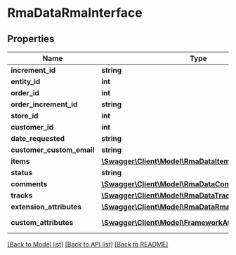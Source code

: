 # RmaDataRmaInterface

## Properties
Name | Type | Description | Notes
------------ | ------------- | ------------- | -------------
**increment_id** | **string** | Entity_id | 
**entity_id** | **int** | Entity_id | 
**order_id** | **int** | Order_id | 
**order_increment_id** | **string** | Order_increment_id | 
**store_id** | **int** | Store_id | 
**customer_id** | **int** | Customer_id | 
**date_requested** | **string** | Date_requested | 
**customer_custom_email** | **string** | Customer_custom_email | 
**items** | [**\Swagger\Client\Model\RmaDataItemInterface[]**](RmaDataItemInterface.md) | Items | 
**status** | **string** | Status | 
**comments** | [**\Swagger\Client\Model\RmaDataCommentInterface[]**](RmaDataCommentInterface.md) | Comments list | 
**tracks** | [**\Swagger\Client\Model\RmaDataTrackInterface[]**](RmaDataTrackInterface.md) | Tracks list | 
**extension_attributes** | [**\Swagger\Client\Model\RmaDataRmaExtensionInterface**](RmaDataRmaExtensionInterface.md) |  | [optional] 
**custom_attributes** | [**\Swagger\Client\Model\FrameworkAttributeInterface[]**](FrameworkAttributeInterface.md) | Custom attributes values. | [optional] 

[[Back to Model list]](../README.md#documentation-for-models) [[Back to API list]](../README.md#documentation-for-api-endpoints) [[Back to README]](../README.md)


